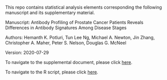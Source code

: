 
This repo contains statistical analysis elements corresponding the following manuscript and its supplementary material.

Manuscript: Antibody Profiling of Prostate Cancer Patients Reveals Differences in Antibody Signatures Among Disease Stages

Authors: Hemanth K. Potluri, Tun Lee Ng, Michael A. Newton, Jin Zhang, Christopher A. Maher, Peter S. Nelson, Douglas G. McNeel

Version: 2020-07-29

To navigate to the supplemental document, please click [here](https://github.com/ngtunlee/immunostat-prostate/blob/master/analysis/09_combined_analysis.pdf).

To navigate to the R script, please click [here](https://github.com/ngtunlee/immunostat-prostate/blob/master/analysis/09_combined_analysis.R).
